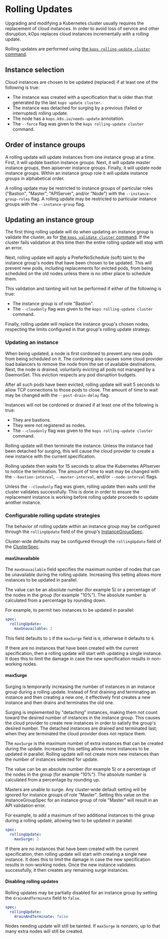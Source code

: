 # Rolling Updates

Upgrading and modifying a Kubernetes cluster usually requires the replacement of cloud instances.
In order to avoid loss of service and other disruption, kOps replaces cloud instances
incrementally with a rolling update.

Rolling updates are performed using
[the `kops rolling-update cluster` command](../cli/kops_rolling-update_cluster.md).

## Instance selection

Cloud instances are chosen to be updated (replaced) if at least one of the following is true:

* The instance was created with a specification that is older than that generated by the last
`kops update cluster`.
* The instance was detached for surging by a previous (failed or interrupted) rolling update.
* The node has a `kops.k8s.io/needs-update` annotation.
* The `--force` flag was given to the `kops rolling-update cluster` command.

## Order of instance groups

A rolling update will update instances from one instance group at a time. First, it will update
bastion instance groups. Next, it will update master instance groups, then apiserver instance
groups. Finally, it will update node instance groups.
Within an instance group role it will update instance groups in alphabetical order.

A rolling update may be restricted to instance groups of particular roles
("Bastion", "Master", "APIServer", and/or "Node") with the `--instance-group-roles` flag.
A rolling update may be restricted to particular instance groups with the `--instance-group` flag.

## Updating an instance group

The first thing rolling update will do when updating an instance group is validate the cluster,
as for [the `kops validate cluster` command](../cli/kops_validate_cluster.md).
If the cluster fails validation at this time then the entire rolling update will stop with an error.

Next, rolling update will apply a PreferNoSchedule (soft) taint to the
instance group's nodes that have been chosen to be updated. This will prevent new
pods, including replacements for evicted pods, from being scheduled on the old nodes
unless there is no other place to schedule them.

This validation and tainting will not be performed if either of the following is true:

* The instance group is of role "Bastion".
* The `--cloudonly` flag was given to the `kops rolling-update cluster` command.

Finally, rolling update will replace the instance group's chosen nodes, respecting the limits
configured in that group's rolling update strategy.

### Updating an instance

When being updated, a node is first cordoned to prevent any new pods from being scheduled on it.
The cordoning also causes some cloud provider load balancers to remove the node from the set of
available destinations. Next, the node is drained, voluntarily evicting all pods not managed by
a DaemonSet. This eviction respects any pod disruption budgets.

After all such pods have been evicted, rolling update will wait 5 seconds to allow TCP connections
to those pods to close. The amount of time to wait may be changed with the `--post-drain-delay` flag.

Instances will not be cordoned or drained if at least one of the following is true:
 
* They are bastions.
* They were not registered as nodes.
* The `--cloudonly` flag was given to the `kops rolling-update cluster` command.

Rolling update will then terminate the instance. Unless the instance had been detached for surging,
this will cause the cloud provider to create a new instance with the current specification.

Rolling update then waits for 15 seconds to allow the Kubernetes APIserver to notice the termination.
The amount of time to wait may be changed with the `--bastion-interval`, `--master-interval`, and/or
`--node-interval` flags.

Unless the `--cloudonly` flag was given, rolling update then waits until the cluster validates
successfully. This is done in order to ensure the
replacement instance is working before rolling update proceeds to update another instance.

### Configurable rolling update strategies

The behavior of rolling update within an instance group may be configured through the
`rollingUpdate` field of the group's
[InstanceGroupSpec](https://pkg.go.dev/k8s.io/kops/pkg/apis/kops#InstanceGroupSpec).

Cluster-wide defaults may be configured through the `rollingUpdate` field of the
[ClusterSpec](https://pkg.go.dev/k8s.io/kops/pkg/apis/kops#ClusterSpec).

#### maxUnavailable

The `maxUnavailable` field specifies the maximum number of nodes that can be unavailable
during the rolling update. Increasing this setting allows more instances to be updated
in parallel.

The value can be an absolute number (for example 5) or a percentage of the nodes
in the group (for example "10%"). The absolute number is calculated from a percentage by
rounding down.

For example, to permit two instances to be updated in parallel:

```yaml
spec:
  rollingUpdate:
    maxUnavailable: 2
```

This field defaults to `1` if the `maxSurge` field is `0`, otherwise it defaults to `0`.

If there are no instances that have been created with the current specification, then a rolling
update will start with updating a single instance. It does this to limit the damage in case the
new specification results in non-working nodes.

#### maxSurge

Surging is temporarily increasing the number of instances in an instance group during a rolling
update. Instead of first draining and terminating an instance and then creating a new one,
it effectively first creates a new instance and then drains and terminates the old one.

Surging is implemented by "detaching" instances, making them not count toward the desired
number of instances in the instance group. This causes the cloud provider to create new
instances in order to satisfy the group's desired number.
The detached instances are drained and terminated last;
when they are terminated the cloud provider does not replace them.

The `maxSurge` is the maximum number of extra instances that can be created during the update.
Increasing this setting allows more instances to be updated in parallel. Rolling update will
not create more new instances than the number of instances selected for update.

The value can be an absolute number (for example 5) or a percentage of the nodes
in the group (for example "10%"). The absolute number is calculated from a percentage by
rounding up.

Masters are unable to surge. Any cluster-wide default setting will be ignored for instance
groups of role "Master". Setting this value on the InstanceGroupSpec for an instance group of
role "Master" will result in an API validation error.

For example, to add a maximum of two additional instances to the group during a rolling update,
allowing two to be updated in parallel:

```yaml
spec:
  rollingUpdate:
    maxSurge: 2
```

If there are no instances that have been created with the current specification, then rolling
update will start with creating a single new instance. It does this to limit the damage in case the
new specification results in non-working nodes. Once the new instance validates successfully, it
then creates any remaining surge instances.

#### Disabling rolling updates

Rolling updates may be partially disabled for an instance group by setting the `drainAndTerminate`
field to `false`.

```yaml
spec:
  rollingUpdate:
    drainAndTerminate: false
```

Nodes needing update will still be tainted. If `maxSurge` is nonzero, up to that many extra
nodes will still be created.
